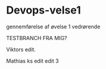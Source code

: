# Devops-velse1
gennemførelse af øvelse 1 vedrørende


TESTBRANCH FRA MIG?

Viktors edit.

Mathias ks edit 
edit 3
